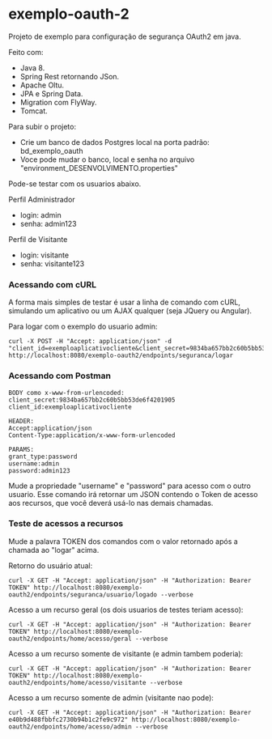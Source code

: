 # exemplo-oauth-2
Projeto de exemplo para configuração de segurança OAuth2 em java.

Feito com:
+ Java 8.
+ Spring Rest retornando JSon.
+ Apache Oltu.
+ JPA e Spring Data.
+ Migration com FlyWay.
+ Tomcat.

Para subir o projeto:
+ Crie um banco de dados Postgres local na porta padrão: bd_exemplo_oauth
+ Voce pode mudar o banco, local e senha no arquivo "environment_DESENVOLVIMENTO.properties"

Pode-se testar com os usuarios abaixo.

Perfil Administrador
+ login: admin
+ senha: admin123

Perfil de Visitante
+ login: visitante
+ senha: visitante123

### Acessando com cURL

A forma mais simples de testar é usar a linha de comando com cURL, simulando um aplicativo ou um AJAX qualquer (seja JQuery ou Angular).

Para logar com o exemplo do usuario admin:

```
curl -X POST -H "Accept: application/json" -d "client_id=exemploaplicativocliente&client_secret=9834ba657bb2c60b5bb53de6f4201905&grant_type=password&username=admin&password=admin123" http://localhost:8080/exemplo-oauth2/endpoints/seguranca/logar
```

### Acessando com Postman
```
BODY como x-www-from-urlencoded:
client_secret:9834ba657bb2c60b5bb53de6f4201905
client_id:exemploaplicativocliente

HEADER:
Accept:application/json
Content-Type:application/x-www-form-urlencoded

PARAMS:
grant_type:password
username:admin
password:admin123
```




Mude a propriedade "username" e "password" para acesso com o outro usuario. Esse comando irá retornar um JSON contendo o Token de acesso aos recursos, que você deverá usá-lo nas demais chamadas.

### Teste de acessos a recursos

Mude a palavra TOKEN dos comandos com o valor retornado após a chamada ao "logar" acima.

Retorno do usuário atual:
```
curl -X GET -H "Accept: application/json" -H "Authorization: Bearer TOKEN" http://localhost:8080/exemplo-oauth2/endpoints/seguranca/usuario/logado --verbose
```

Acesso a um recurso geral (os dois usuarios de testes teriam acesso):
```
curl -X GET -H "Accept: application/json" -H "Authorization: Bearer TOKEN" http://localhost:8080/exemplo-oauth2/endpoints/home/acesso/geral --verbose
```


Acesso a um recurso somente de visitante (e admin tambem poderia):
```
curl -X GET -H "Accept: application/json" -H "Authorization: Bearer TOKEN" http://localhost:8080/exemplo-oauth2/endpoints/home/acesso/visitante --verbose
```

Acesso a um recurso somente de admin (visitante nao pode):
```
curl -X GET -H "Accept: application/json" -H "Authorization: Bearer e40b9d488fbbfc2730b94b1c2fe9c972" http://localhost:8080/exemplo-oauth2/endpoints/home/acesso/admin --verbose
```
